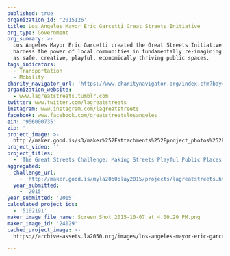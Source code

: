 ```yaml
---
published: true
organization_id: '2015126'
title: Los Angeles Mayor Eric Garcetti Great Streets Initiative
org_type: Government
org_summary: >-
  Los Angeles Mayor Eric Garcetti created the Great Streets Initiative to
  harness the power of local communities in fundamentally re-imagining streets
  as safe, creative, playful, economically thriving public spaces.
tags_indicators:
  - Transportation
  - Mobility
charity_navigator_url: 'https://www.charitynavigator.org/index.cfm?bay=search.profile&ein=956000735'
organization_website:
  - www.lagreatstreets.tumblr.com
twitter: www.twitter.com/lagreatstreets
instagram: www.instagram.com/lagreatstreets
facebook: www.facebook.com/greatstreetslosangeles
ein: '956000735'
zip: ''
project_image: >-
  http://maker.good.is/s3/maker%252Fattachments%252Fproject_photos%252Fimages%252F24129%252Fdisplay%252FScreen_Shot_2015-10-07_at_4.00.20_PM.png=c570x385
project_video: ''
project_titles:
  - 'The Great Streets Challenge: Making Streets Playful Public Places'
aggregated:
  challenge_url:
    - 'http://maker.good.is/myla2050play2015/projects/lagreatstreets.html'
  year_submitted:
    - '2015'
year_submitted: '2015'
calculated_project_ids:
  - '5102191'
maker_image_file_name: Screen_Shot_2015-10-07_at_4.00.20_PM.png
maker_image_id: '24129'
cached_project_image: >-
  https://archive-assets.la2050.org/images/los-angeles-mayor-eric-garcetti-great-streets-initiative/maker.good.is/s3/maker%252Fattachments%252Fproject_photos%252Fimages%252F24129%252Fdisplay%252FScreen_Shot_2015-10-07_at_4.00.20_PM.png=c570x385.png

---
```

